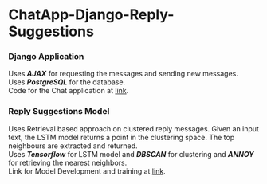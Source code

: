 # ChatApp-Django-Reply-Suggestions

### Django Application
Uses ***AJAX*** for requesting the messages and sending new messages.  
Uses ***PostgreSQL*** for the database.  
Code for the Chat application at [link](https://github.com/SreemukhMantripragada/ChatApp-Django-Reply-Suggestions/tree/master/chatapp).  
 
### Reply Suggestions Model  
Uses Retrieval based approach on clustered reply messages. Given an input text, the LSTM model returns a point in the clustering space. The top neighbours are extracted and returned.   
Uses ***Tensorflow*** for LSTM model and ***DBSCAN*** for clustering and ***ANNOY*** for retrieving the nearest neighbors.  
Link for Model Development and training at [link](https://github.com/SreemukhMantripragada/ChatApp-Django-Reply-Suggestions/tree/master/Model).  
